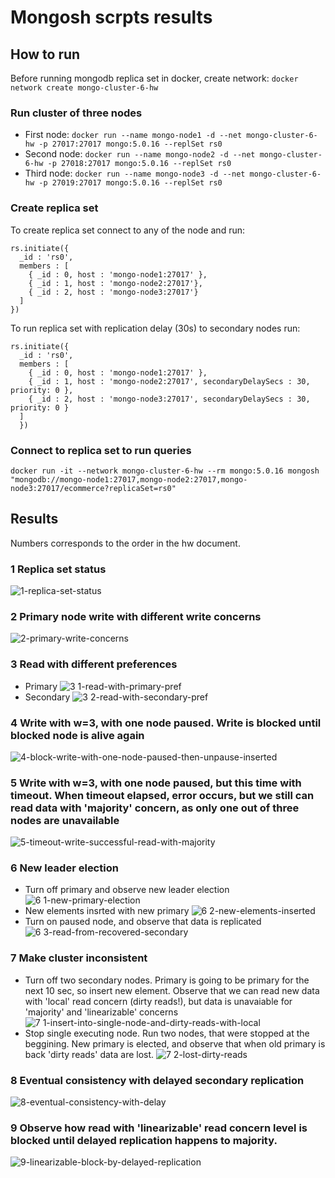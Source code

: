 # Mongosh scrpts results
## How to run
Before running mongodb replica set in docker, create network: ```docker network create mongo-cluster-6-hw``` 
### Run cluster of three nodes
 - First node: ```docker run --name mongo-node1 -d --net mongo-cluster-6-hw -p 27017:27017 mongo:5.0.16 --replSet rs0```
 - Second node: ```docker run --name mongo-node2 -d --net mongo-cluster-6-hw -p 27018:27017 mongo:5.0.16 --replSet rs0```
 - Third node: ```docker run --name mongo-node3 -d --net mongo-cluster-6-hw -p 27019:27017 mongo:5.0.16 --replSet rs0```
### Create replica set
To create replica set connect to any of the node and run:
```
rs.initiate({
  _id : 'rs0',
  members : [
    { _id : 0, host : 'mongo-node1:27017' },
    { _id : 1, host : 'mongo-node2:27017'},
    { _id : 2, host : 'mongo-node3:27017'}
  ]
})
```
To run replica set with replication delay (30s) to secondary nodes run:
```
rs.initiate({
  _id : 'rs0',
  members : [
    { _id : 0, host : 'mongo-node1:27017' },
    { _id : 1, host : 'mongo-node2:27017', secondaryDelaySecs : 30, priority: 0 },
    { _id : 2, host : 'mongo-node3:27017', secondaryDelaySecs : 30, priority: 0 }
  ]
  })
```
### Connect to replica set to run queries
```docker run -it --network mongo-cluster-6-hw --rm mongo:5.0.16 mongosh "mongodb://mongo-node1:27017,mongo-node2:27017,mongo-node3:27017/ecommerce?replicaSet=rs0"```

## Results
Numbers corresponds to the order in the hw document.
### 1 Replica set status
![1-replica-set-status](https://github.com/vovapabyr/distributed-databases-tests/assets/25819135/6716d6fe-e9aa-4261-a715-0dfd65bca86c)
### 2 Primary node write with different write concerns
![2-primary-write-concerns](https://github.com/vovapabyr/distributed-databases-tests/assets/25819135/d697fec0-714d-4135-8d75-1bfb11b4e94b)
### 3 Read with different preferences
 - Primary
![3 1-read-with-primary-pref](https://github.com/vovapabyr/distributed-databases-tests/assets/25819135/edf1aada-cbfe-4631-a0ea-4a781b585fad)
 - Secondary
![3 2-read-with-secondary-pref](https://github.com/vovapabyr/distributed-databases-tests/assets/25819135/9eb58acd-5e71-4b50-a26e-df98dca0c24e)
### 4 Write with w=3, with one node paused. Write is blocked until blocked node is alive again
![4-block-write-with-one-node-paused-then-unpause-inserted](https://github.com/vovapabyr/distributed-databases-tests/assets/25819135/05d9fd7d-d604-4879-bd3d-e1f817db1db3)
### 5 Write with w=3, with one node paused, but this time with timeout. When timeout elapsed, error occurs, but we still can read data with 'majority' concern, as only one out of three nodes are unavailable
![5-timeout-write-successful-read-with-majority](https://github.com/vovapabyr/distributed-databases-tests/assets/25819135/d889c4cf-b6c7-4ab2-86b4-3bd79e632573)
### 6 New leader election
 - Turn off primary and observe new leader election
![6 1-new-primary-election](https://github.com/vovapabyr/distributed-databases-tests/assets/25819135/ceada9d5-fda4-4d73-80f7-aa750608ba9a)
 - New elements insrted with new primary
![6 2-new-elements-inserted](https://github.com/vovapabyr/distributed-databases-tests/assets/25819135/e978110a-6be5-468b-b106-38e4e7365e35)
 - Turn on paused node, and observe that data is replicated
![6 3-read-from-recovered-secondary](https://github.com/vovapabyr/distributed-databases-tests/assets/25819135/22b30c43-f43c-4702-8197-a0c3836b922c)
### 7 Make cluster inconsistent
 - Turn off two secondary nodes. Primary is going to be primary for the next 10 sec, so insert new element. Observe that we can read new data with 'local' read concern (dirty reads!), but data is unavaiable for 'majority' and 'linearizable' concerns
 ![7 1-insert-into-single-node-and-dirty-reads-with-local](https://github.com/vovapabyr/distributed-databases-tests/assets/25819135/929d65ed-3e1b-46eb-a0d5-9a5f95831c47)
 - Stop single executing node. Run two nodes, that were stopped at the beggining. New primary is elected, and observe that when old primary is back 'dirty reads' data are lost.
![7 2-lost-dirty-reads](https://github.com/vovapabyr/distributed-databases-tests/assets/25819135/a99cd63f-ad87-4613-af27-d8b693f15e6a)
### 8 Eventual consistency with delayed secondary replication
![8-eventual-consistency-with-delay](https://github.com/vovapabyr/distributed-databases-tests/assets/25819135/a6659bc2-33c7-4473-8391-67f69b9ce8b0)
### 9 Observe how read with 'linearizable' read concern level is blocked until delayed replication happens to majority.
![9-linearizable-block-by-delayed-replication](https://github.com/vovapabyr/distributed-databases-tests/assets/25819135/bef5b7c1-19fa-483d-a0c3-219c5085b3e8)

  

